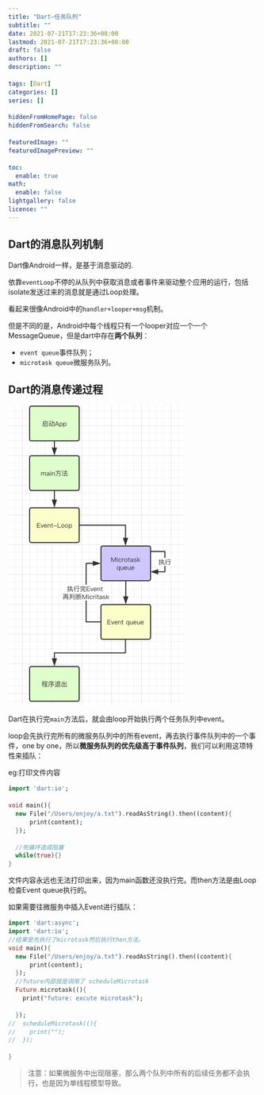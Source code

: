 ```yaml
---
title: "Dart—任务队列"
subtitle: ""
date: 2021-07-21T17:23:36+08:00
lastmod: 2021-07-21T17:23:36+08:00
draft: false
authors: []
description: ""

tags: [Dart]
categories: []
series: []

hiddenFromHomePage: false
hiddenFromSearch: false

featuredImage: ""
featuredImagePreview: ""

toc:
  enable: true
math:
  enable: false
lightgallery: false
license: ""
---
```


<!--more-->

## Dart的消息队列机制

Dart像Android一样，是基于消息驱动的.

依靠`eventLoop`不停的从队列中获取消息或者事件来驱动整个应用的运行，包括isolate发送过来的消息就是通过Loop处理。

看起来很像Android中的`handler+looper+msg`机制。

但是不同的是，Android中每个线程只有一个looper对应一个一个MessageQueue，但是dart中存在**两个队列**：
  - `event queue`事件队列；
  - `microtask queue`微服务队列。

## Dart的消息传递过程

![](images/../../../static/images/dart消息机制.png)

Dart在执行完`main`方法后，就会由loop开始执行两个任务队列中event。

loop会先执行完所有的微服务队列中的所有event，再去执行事件队列中的一个事件，one by one，所以**微服务队列的优先级高于事件队列**，我们可以利用这项特性来插队：

eg:打印文件内容

```dart
import 'dart:io';

void main(){
  new File("/Users/enjoy/a.txt").readAsString().then((content){
      print(content);
  });

  //死循环造成阻塞
  while(true){}
}
```

文件内容永远也无法打印出来，因为main函数还没执行完。而then方法是由Loop检查Event queue执行的。

如果需要往微服务中插入Event进行插队：

```dart
import 'dart:async';
import 'dart:io';
//结果是先执行了microtask然后执行then方法。
void main(){
  new File("/Users/enjoy/a.txt").readAsString().then((content){
      print(content);
  });
  //future内部就是调用了 scheduleMicrotask
  Future.microtask((){
    print("future: excute microtask");

  });
//  scheduleMicrotask((){
//    print("");
//  });

}
```

>注意：如果微服务中出现阻塞，那么两个队列中所有的后续任务都不会执行，也是因为单线程模型导致。